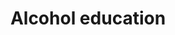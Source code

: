 ---
title: Alcohol education
longTitle: 'Alcohol education'
tags:
- gccommon
french:
- "[[Prevention de lalcoolisme]]"
---
